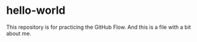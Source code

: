 # hello-world
This repository is for practicing the GitHub Flow.
And this is a file with a bit about me.
